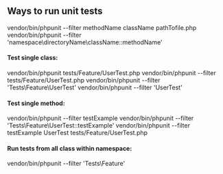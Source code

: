 ## Ways to run unit tests

vendor/bin/phpunit --filter methodName className pathTofile.php
vendor/bin/phpunit --filter 'namespace\\directoryName\\className::methodName'

#### Test single class:

vendor/bin/phpunit tests/Feature/UserTest.php
vendor/bin/phpunit --filter  tests/Feature/UserTest.php
vendor/bin/phpunit --filter 'Tests\\Feature\\UserTest'
vendor/bin/phpunit --filter 'UserTest' 
#### Test single method:

 vendor/bin/phpunit --filter testExample 
 vendor/bin/phpunit --filter 'Tests\\Feature\\UserTest::testExample'
 vendor/bin/phpunit --filter testExample UserTest tests/Feature/UserTest.php

#### Run tests from all class within namespace:

vendor/bin/phpunit --filter 'Tests\\Feature'